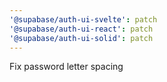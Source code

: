 ```yaml
---
'@supabase/auth-ui-svelte': patch
'@supabase/auth-ui-react': patch
'@supabase/auth-ui-solid': patch
---
```


Fix password letter spacing
